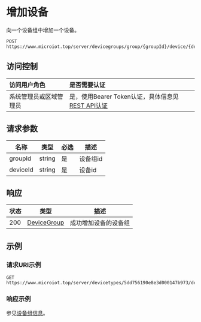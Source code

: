 # 增加设备

向一个设备组中增加一个设备。

``` HTTP
POST https://www.microiot.top/server/devicegroups/group/{groupId}/device/{deviceId}
```
## 访问控制

| 访问用户角色           | 是否需要认证                                 |
| :--------------------- | :------------------------------------------- |
| 系统管理员或区域管理员 | 是，使用Bearer Token认证，具体信息见[REST API认证](../api.md) |

## 请求参数

| 名称     | 类型   | 必选 | 描述     |
| -------- | ------ | ---- | -------- |
| groupId  | string | 是   | 设备组id |
| deviceId | string | 是   | 设备id   |

## 响应

| 状态 | 类型                                         | 描述                 |
| ---- | -------------------------------------------- | -------------------- |
| 200  | [DeviceGroup](adddevicegroup.md#devicegroup) | 成功增加设备的设备组 |



## 示例

### 请求URI示例

``` HTTP
GET https://www.microiot.top/server/devicetypes/5dd756190e8e3d000147b973/device/5dd78d800e8e3d000147b976
```

### 响应示例

参见[设备组信息](adddevicegroup.md#_7)。
